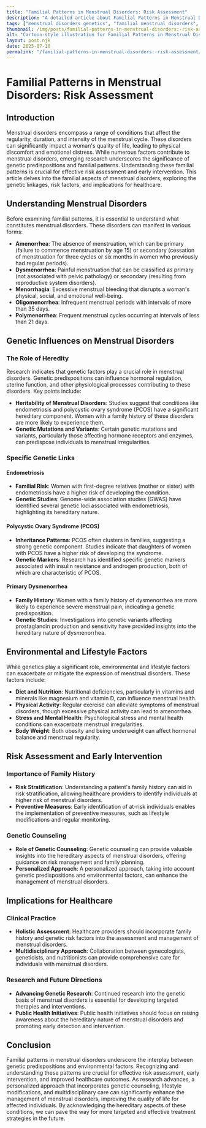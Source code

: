 ```yaml
---
title: "Familial Patterns in Menstrual Disorders: Risk Assessment"
description: "A detailed article about Familial Patterns in Menstrual Disorders: Risk Assessment."
tags: ["menstrual disorders genetics", "familial menstrual disorders", "menstrual disorder risk factors", "hereditary menstrual conditions", "family history menstrual issues"]
thumbnail: /img/posts/familial-patterns-in-menstrual-disorders:-risk-assessment.png
alt: "Cartoon-style illustration for Familial Patterns in Menstrual Disorders: Risk Assessment"
layout: post.njk
date: 2025-07-10
permalink: "/familial-patterns-in-menstrual-disorders:-risk-assessment/"
---
```


# Familial Patterns in Menstrual Disorders: Risk Assessment

## Introduction

Menstrual disorders encompass a range of conditions that affect the regularity, duration, and intensity of the menstrual cycle. These disorders can significantly impact a woman's quality of life, leading to physical discomfort and emotional distress. While numerous factors contribute to menstrual disorders, emerging research underscores the significance of genetic predispositions and familial patterns. Understanding these familial patterns is crucial for effective risk assessment and early intervention. This article delves into the familial aspects of menstrual disorders, exploring the genetic linkages, risk factors, and implications for healthcare.

## Understanding Menstrual Disorders

Before examining familial patterns, it is essential to understand what constitutes menstrual disorders. These disorders can manifest in various forms:

- **Amenorrhea**: The absence of menstruation, which can be primary (failure to commence menstruation by age 15) or secondary (cessation of menstruation for three cycles or six months in women who previously had regular periods).
- **Dysmenorrhea**: Painful menstruation that can be classified as primary (not associated with pelvic pathology) or secondary (resulting from reproductive system disorders).
- **Menorrhagia**: Excessive menstrual bleeding that disrupts a woman's physical, social, and emotional well-being.
- **Oligomenorrhea**: Infrequent menstrual periods with intervals of more than 35 days.
- **Polymenorrhea**: Frequent menstrual cycles occurring at intervals of less than 21 days.

## Genetic Influences on Menstrual Disorders

### The Role of Heredity

Research indicates that genetic factors play a crucial role in menstrual disorders. Genetic predispositions can influence hormonal regulation, uterine function, and other physiological processes contributing to these disorders. Key points include:

- **Heritability of Menstrual Disorders**: Studies suggest that conditions like endometriosis and polycystic ovary syndrome (PCOS) have a significant hereditary component. Women with a family history of these disorders are more likely to experience them.
- **Genetic Mutations and Variants**: Certain genetic mutations and variants, particularly those affecting hormone receptors and enzymes, can predispose individuals to menstrual irregularities.

### Specific Genetic Links

#### Endometriosis

- **Familial Risk**: Women with first-degree relatives (mother or sister) with endometriosis have a higher risk of developing the condition.
- **Genetic Studies**: Genome-wide association studies (GWAS) have identified several genetic loci associated with endometriosis, highlighting its hereditary nature.

#### Polycystic Ovary Syndrome (PCOS)

- **Inheritance Patterns**: PCOS often clusters in families, suggesting a strong genetic component. Studies indicate that daughters of women with PCOS have a higher risk of developing the syndrome.
- **Genetic Markers**: Research has identified specific genetic markers associated with insulin resistance and androgen production, both of which are characteristic of PCOS.

#### Primary Dysmenorrhea

- **Family History**: Women with a family history of dysmenorrhea are more likely to experience severe menstrual pain, indicating a genetic predisposition.
- **Genetic Studies**: Investigations into genetic variants affecting prostaglandin production and sensitivity have provided insights into the hereditary nature of dysmenorrhea.

## Environmental and Lifestyle Factors

While genetics play a significant role, environmental and lifestyle factors can exacerbate or mitigate the expression of menstrual disorders. These factors include:

- **Diet and Nutrition**: Nutritional deficiencies, particularly in vitamins and minerals like magnesium and vitamin D, can influence menstrual health.
- **Physical Activity**: Regular exercise can alleviate symptoms of menstrual disorders, though excessive physical activity can lead to amenorrhea.
- **Stress and Mental Health**: Psychological stress and mental health conditions can exacerbate menstrual irregularities.
- **Body Weight**: Both obesity and being underweight can affect hormonal balance and menstrual regularity.

## Risk Assessment and Early Intervention

### Importance of Family History

- **Risk Stratification**: Understanding a patient's family history can aid in risk stratification, allowing healthcare providers to identify individuals at higher risk of menstrual disorders.
- **Preventive Measures**: Early identification of at-risk individuals enables the implementation of preventive measures, such as lifestyle modifications and regular monitoring.

### Genetic Counseling

- **Role of Genetic Counseling**: Genetic counseling can provide valuable insights into the hereditary aspects of menstrual disorders, offering guidance on risk management and family planning.
- **Personalized Approach**: A personalized approach, taking into account genetic predispositions and environmental factors, can enhance the management of menstrual disorders.

## Implications for Healthcare

### Clinical Practice

- **Holistic Assessment**: Healthcare providers should incorporate family history and genetic risk factors into the assessment and management of menstrual disorders.
- **Multidisciplinary Approach**: Collaboration between gynecologists, geneticists, and nutritionists can provide comprehensive care for individuals with menstrual disorders.

### Research and Future Directions

- **Advancing Genetic Research**: Continued research into the genetic basis of menstrual disorders is essential for developing targeted therapies and interventions.
- **Public Health Initiatives**: Public health initiatives should focus on raising awareness about the hereditary nature of menstrual disorders and promoting early detection and intervention.

## Conclusion

Familial patterns in menstrual disorders underscore the interplay between genetic predispositions and environmental factors. Recognizing and understanding these patterns are crucial for effective risk assessment, early intervention, and improved healthcare outcomes. As research advances, a personalized approach that incorporates genetic counseling, lifestyle modifications, and multidisciplinary care can significantly enhance the management of menstrual disorders, improving the quality of life for affected individuals. By acknowledging the hereditary aspects of these conditions, we can pave the way for more targeted and effective treatment strategies in the future.